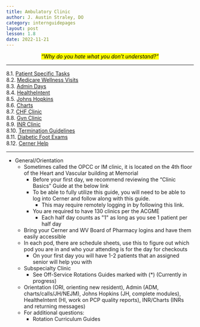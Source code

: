 ```yaml
---
title: Ambulatory Clinic
author: J. Austin Straley, DO
category: internguidepages
layout: post
lesson: 1.8
date: 2022-11-21
---
```


*<center><mark>“Why do you hate what you don’t understand?”</mark></center>*

<hr>

8.1. [Patient Specific Tasks][1]<br>
8.2. [Medicare Wellness Visits][2]<br>
8.3. [Admin Days][3]<br>
8.4. [HealtheIntent][4]<br>
8.5. [Johns Hopkins][5]<br>
8.6. [Charts][6]<br>
8.7. [CHF Clinic][7]<br>
8.8. [Gyn Clinic][8]<br>
8.9. [INR Clinic][9]<br>
8.10. [Termination Guidelines][10]<br>
8.11. [Diabetic Foot Exams][11]<br>
8.12. [Cerner Help][12]<br>

<hr>

- General/Orientation
	- Sometimes called the OPCC or IM clinic, it is located on the 4th floor of the Heart and Vascular building at Memorial
		- Before your first day, we recommend reviewing the “Clinic Basics” Guide at the below link
		- To be able to fully utilize this guide, you will need to be able to log into Cerner and follow along with this guide.
			- This may require remotely logging in by following this link.
		- You are required to have 130 clinics per the ACGME
			- Each half day counts as "1" as long as you see 1 patient per half day
	- Bring your Cerner and WV Board of Pharmacy logins and have them easily accessible
	- In each pod, there are schedule sheets, use this to figure out which pod you are in and who your attending is for the day for checkouts
		- On your first day you will have 1-2 patients that an assigned senior will help you with
	- Subspecialty Clinic
		- See Off-Service Rotations Guides marked with (*) (Currently in progress)
	- Orientation (ORI, orienting new resident), Admin (ADM, charts/calls/JH/NEJM), Johns Hopkins (JH, complete modules), HealtheIntent (HI, work on PCP quality reports), INR/Charts (INRs and returning messages)
	- For additional questions:
		- Rotation Curriculum Guides 

[1]: /feed/internguidepages/1.8.1-patient-tasks/
[2]: /feed/internguidepages/1.8.2-medicare-wellness-visit/
[3]: /feed/internguidepages/1.8.3-admin-days/
[4]: /feed/internguidepages/1.8.4-healtheintent/
[5]: /feed/internguidepages/1.8.5-johnshopkins/
[6]: /feed/internguidepages/1.8.6-charts/
[7]: /feed/internguidepages/1.8.7-chf/
[8]: /feed/internguidepages/1.8.8-gynclinic/
[9]: /feed/internguidepages/1.8.9-inrclinic/
[10]: /feed/internguidepages/1.8.10-terminationguidelines/
[11]: /feed/internguidepages/1.8.11-diabetic-foot-exam/
[12]: /feed/internguidepages/1.8.12-cerner-help/

